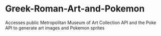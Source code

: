 # Greek-Roman-Art-and-Pokemon
Accesses public Metropolitan Museum of Art Collection API and the Poke API to generate art images and Pokemon sprites
